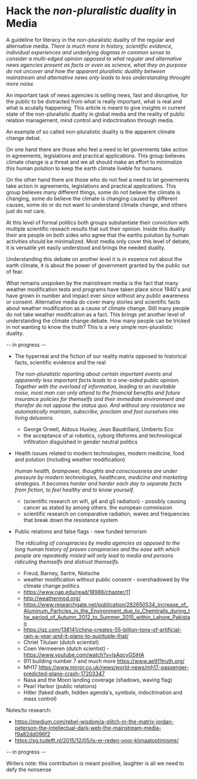 # Hack the _non-pluralistic duality_ in Media

A guideline for literacy in the non-pluralistic duality of the regular and alternative media. 
_There is much more in history, scientific evidence, individual experiences and underlying dogmas in common sense to consider a multi-edged opinion opposed to what regular and alternative news agencies present as facts or even as science, what they on purpose do not uncover and how the apparent pluralistic dualtity between mainstream and alternative news only leads to less understanding throught more noise._

An important task of news agencies is selling news, fast and disruptive, for the public to be distracted from what is really important, what is real and what is acutally happening. This article is meant to give insights in current state of the non-pluralistic duality in global media and the reality of public relation management, mind control and indoctrination through media.

An example of so called non-pluralistic duality is the apparent climate change debat. 

On one hand there are those who feel a need to let goverments take action in agreements, legislations and practical applications. This group believes climate change is a threat and we all should make an effort to minimalize this human polution to keep the earth climate liveble for humans.

On the other hand there are those who do not feel a need to let goverments take action in agreements, legislations and practical applications. This group believes many different things, some do not believe the climate is changing, some do believe the climate is changing caused by different causes, some do or do not want to understand climate change, and others just do not care. 

At this level of formal politics both groups substantiate their conviction with multiple scientific reseach results that suit their opinion. Inside this duality their are people on both sides who agree that the earths polution by human activities should be minimalized. Most media only cover this level of debate, it is versatile yet easily understood and brings the needed duality.

Understanding this debate on another level it is in essence not about the earth climate, it is about the power of government granted by the public out of fear.

What remains unspoken by the mainstream media is the fact that many weather modification tests and programs have taken place since 1940's and have grown in number and impact ever since without any public awareness or consent. Alternative media do cover many stories and scientific facts about weather modification as a cause of climate change. Still many people do not take weather modifcation as a fact. This brings yet another level of understanding the climate change debate. How many people can be tricked in not wanting to know the truth? This is a very simple non-pluralistic duality.


-- in progress --

- The hyperreal and the fiction of our reality matrix opposed to historical facts, scientific evidence and the real

  _The non-pluralistic reporting about certain important events and apparently less important facts leads to a one-sided public opinion. Together with the overload of information, leading to an inevitable noise, most man can only attend to the financial benefits and future insurance policies for themselfs and their immediate environment and therefor do not oppose the status quo. And without any resistance we automatically maintain, subscribe, proclaim and fool ourselves into living delusions._
  - George Orwell, Aldous Huxley, Jean Baudrillard, Umberto Eco
  - the acceptance of ai robotics, cyborg lifeforms and technological infiltration disguished in gender neutral politics


- Health issues related to modern technologies, modern medicine, food and polution (including weather modification)

  _Human health, brainpower, thoughts and consciousness are under pressure by modern technologies, healthcare,   medicine and marketing strategies. It becomes harder and harder each day to separate facts from fiction, to feel healthy and to know yourself._
  - (scientific research on wifi, g4 and g5 radiation) - possibly causing cancer as stated by among others. the european commission
  - scientific research on comparative radiation, waves and frequencies that break down the resistance system
    

- Public relations and false flags - new funded terrorism

  _The ridiculing of conspiracies by media agencies as opposed to the long human history of proven conspiracies and the ease with which people are repeatedly misled will only lead to media and persons ridiculing themselfs and distrust themselfs._
  - Freud, Barney, Sartre, Nietsche 
  - weather modification without public consent - overshadowed by the climate change politics
  - https://www.nap.edu/read/18988/chapter/11
  - http://weathermod.org/
  - https://www.researchgate.net/publication/282650534_Increase_of_Aluminum_Particles_in_the_Environment_due_to_Chemtrails_during_the_period_of_Autumn_2012_to_Summer_2015_within_Lahore_Pakistan
  - https://qz.com/138141/china-creates-55-billion-tons-of-artificial-rain-a-year-and-it-plans-to-quintuple-that/
  - Chriet Titulaer (dutch scientist) 
  - Coen Vermeeren (dutch scientist) - https://www.youtube.com/watch?v=lsAqcyGSjHA
  - 911 building number 7 and much more https://www.ae911truth.org/
  - MH17 https://www.mirror.co.uk/news/world-news/mh17-passenger-predicted-plane-crash-17203347
  - Nasa and the Moon landing coverage (shadows, waving flag)
  - Pearl Harbor (public relations)
  - Hitler (faked death, hidden agenda's, symbols, indoctrination and mass control)
    
Notes/to research:
- https://medium.com/rebel-wisdom/a-glitch-in-the-matrix-jordan-peterson-the-intellectual-dark-web-the-mainstream-media-f9a82dd096f2
- https://sg.tudelft.nl/2015/12/05/is-er-reden-voor-klimaatoptimisme/
    
    
 -- in progress --
 
Writers note: this contribution is meant positive, laughter is all we need to defy the nonsense

